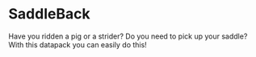 # SaddleBack
Have you ridden a pig or a strider? Do you need to pick up your saddle? With this datapack you can easily do this!
